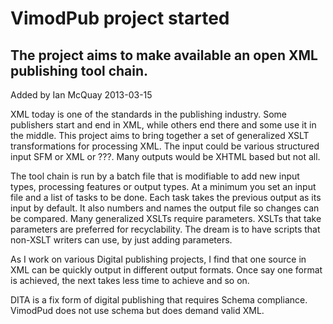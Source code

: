 # VimodPub project started

## The project aims to make available an open XML publishing tool chain.

Added by Ian McQuay 2013-03-15


XML today is one of the standards in the publishing industry. Some publishers start and end in XML, while others end there and some use it in the middle. This project aims to bring together a set of generalized XSLT transformations for processing XML. The input could be various structured input SFM or XML or ???. Many outputs would be XHTML based but not all.

The tool chain is run by a batch file that is modifiable to add new input types, processing features or output types. At a minimum you set an input file and a list of tasks to be done. Each task takes the previous output as its input by default. It also numbers and names the output file so changes can be compared. Many generalized XSLTs require parameters. XSLTs that take parameters are preferred for recyclability. The dream is to have scripts that non-XSLT writers can use, by just adding parameters.

As I work on various Digital publishing projects, I find that one source in XML can be quickly output in different output formats. Once say one format is achieved, the next takes less time to achieve and so on.

DITA is a fix form of digital publishing that requires Schema compliance. VimodPud does not use schema but does demand valid XML.